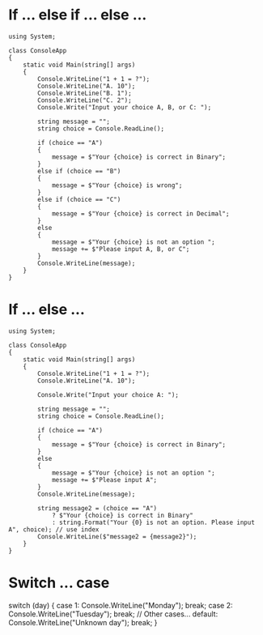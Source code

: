 # If ... else if ... else ...
```
using System;

class ConsoleApp
{
    static void Main(string[] args)
    {
        Console.WriteLine("1 + 1 = ?");
        Console.WriteLine("A. 10");
        Console.WriteLine("B. 1");
        Console.WriteLine("C. 2");
        Console.Write("Input your choice A, B, or C: ");

        string message = "";
        string choice = Console.ReadLine();

        if (choice == "A")
        {
            message = $"Your {choice} is correct in Binary";
        }
        else if (choice == "B")
        {
            message = $"Your {choice} is wrong";
        }
        else if (choice == "C")
        {
            message = $"Your {choice} is correct in Decimal";
        }
        else
        {
            message = $"Your {choice} is not an option ";
            message += $"Please input A, B, or C";
        }
        Console.WriteLine(message);
    }
}
```
# If ... else ...
```
using System;

class ConsoleApp
{
    static void Main(string[] args)
    {
        Console.WriteLine("1 + 1 = ?");
        Console.WriteLine("A. 10");

        Console.Write("Input your choice A: ");

        string message = "";
        string choice = Console.ReadLine();

        if (choice == "A")
        {
            message = $"Your {choice} is correct in Binary";
        }
        else
        {
            message = $"Your {choice} is not an option ";
            message += $"Please input A";
        }
        Console.WriteLine(message);

        string message2 = (choice == "A") 
            ? $"Your {choice} is correct in Binary" 
            : string.Format("Your {0} is not an option. Please input A", choice); // use index
        Console.WriteLine($"message2 = {message2}");
    }
}
```
# Switch ... case
switch (day) {
    case 1:
        Console.WriteLine("Monday");
        break;
    case 2:
        Console.WriteLine("Tuesday");
        break;
    // Other cases...
    default:
        Console.WriteLine("Unknown day");
        break;
}


